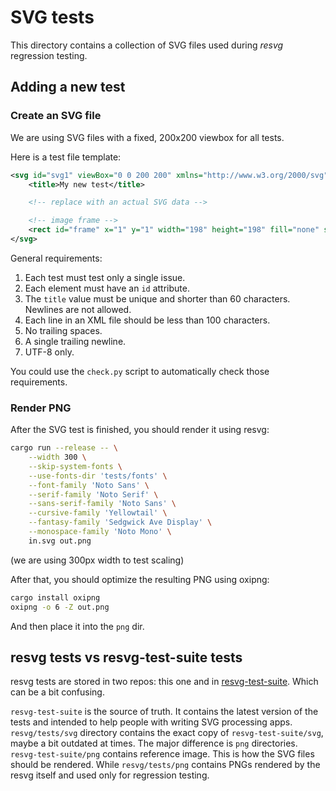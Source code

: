 # SVG tests

This directory contains a collection of SVG files used during *resvg* regression testing.

## Adding a new test

### Create an SVG file

We are using SVG files with a fixed, 200x200 viewbox for all tests.

Here is a test file template:

```xml
<svg id="svg1" viewBox="0 0 200 200" xmlns="http://www.w3.org/2000/svg">
    <title>My new test</title>

    <!-- replace with an actual SVG data -->

    <!-- image frame -->
    <rect id="frame" x="1" y="1" width="198" height="198" fill="none" stroke="black"/>
</svg>

```

General requirements:

1. Each test must test only a single issue.
1. Each element must have an `id` attribute.
1. The `title` value must be unique and shorter than 60 characters.<br/>
   Newlines are not allowed.
1. Each line in an XML file should be less than 100 characters.
1. No trailing spaces.
1. A single trailing newline.
1. UTF-8 only.

You could use the `check.py` script to automatically check those requirements.

### Render PNG

After the SVG test is finished, you should render it using resvg:

```sh
cargo run --release -- \
    --width 300 \
    --skip-system-fonts \
    --use-fonts-dir 'tests/fonts' \
    --font-family 'Noto Sans' \
    --serif-family 'Noto Serif' \
    --sans-serif-family 'Noto Sans' \
    --cursive-family 'Yellowtail' \
    --fantasy-family 'Sedgwick Ave Display' \
    --monospace-family 'Noto Mono' \
    in.svg out.png
```

(we are using 300px width to test scaling)

After that, you should optimize the resulting PNG using oxipng:

```sh
cargo install oxipng
oxipng -o 6 -Z out.png
```

And then place it into the `png` dir.

## resvg tests vs resvg-test-suite tests

resvg tests are stored in two repos: this one and in
[resvg-test-suite](https://github.com/linebender/resvg-test-suite).
Which can be a bit confusing.

`resvg-test-suite` is the source of truth. It contains the latest version of the tests
and intended to help people with writing SVG processing apps.
`resvg/tests/svg` directory contains the exact copy of `resvg-test-suite/svg`,
maybe a bit outdated at times.
The major difference is `png` directories. `resvg-test-suite/png` contains reference image.
This is how the SVG files should be rendered.
While `resvg/tests/png` contains PNGs rendered by the resvg itself
and used only for regression testing.
